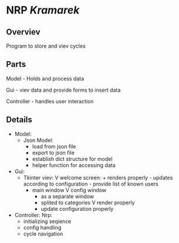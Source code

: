 # NRP _Kramarek_

## Overviev

Program to store and viev cycles

## Parts

Model - Holds and process data

Gui - viev data and provide forms to insert data

Controller - handles user interaction

## Details

- Model:
  - Json Model:
    + load from json file
    + export to json file
    - establish dict structure for model
    - helper function for accessing data
- Gui:
  - Tkinter viev:
    V welcome screen:
        + renders properly
        - updates according to configuration
        - provide list of known users
    - main window
    V config window
        + as a separate window
        + splited to categories
        V render properly
        - update configuration properly
- Controller:
  Nrp:
    + initializing seqience
    - config handling
    - cycle navigation
